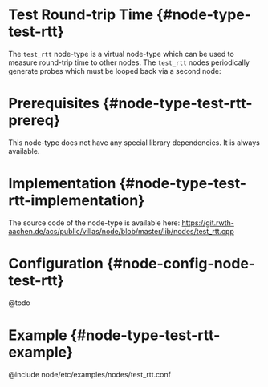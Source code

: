 # Test Round-trip Time {#node-type-test-rtt}

The `test_rtt` node-type is a virtual node-type which can be used to measure round-trip time to other nodes.
The `test_rtt` nodes periodically generate probes which must be looped back via a second node:

# Prerequisites {#node-type-test-rtt-prereq}

This node-type does not have any special library dependencies. It is always available.

# Implementation {#node-type-test-rtt-implementation}

The source code of the node-type is available here:
https://git.rwth-aachen.de/acs/public/villas/node/blob/master/lib/nodes/test_rtt.cpp

# Configuration {#node-config-node-test-rtt}

@todo

# Example {#node-type-test-rtt-example}

@include node/etc/examples/nodes/test_rtt.conf
